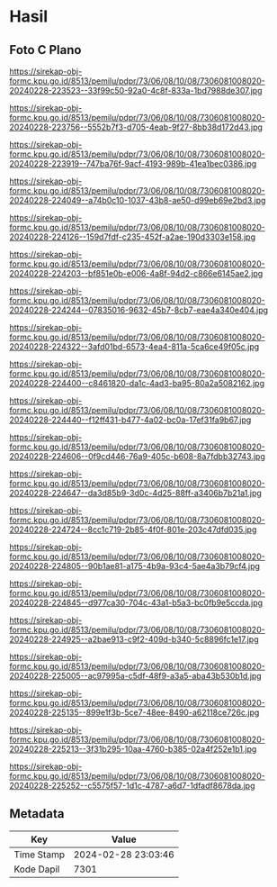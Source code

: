 # Hasil

## Foto C Plano

https://sirekap-obj-formc.kpu.go.id/8513/pemilu/pdpr/73/06/08/10/08/7306081008020-20240228-223523--33f99c50-92a0-4c8f-833a-1bd7988de307.jpg

https://sirekap-obj-formc.kpu.go.id/8513/pemilu/pdpr/73/06/08/10/08/7306081008020-20240228-223756--5552b7f3-d705-4eab-9f27-8bb38d172d43.jpg

https://sirekap-obj-formc.kpu.go.id/8513/pemilu/pdpr/73/06/08/10/08/7306081008020-20240228-223919--747ba76f-9acf-4193-989b-41ea1bec0386.jpg

https://sirekap-obj-formc.kpu.go.id/8513/pemilu/pdpr/73/06/08/10/08/7306081008020-20240228-224049--a74b0c10-1037-43b8-ae50-d99eb69e2bd3.jpg

https://sirekap-obj-formc.kpu.go.id/8513/pemilu/pdpr/73/06/08/10/08/7306081008020-20240228-224126--159d7fdf-c235-452f-a2ae-190d3303e158.jpg

https://sirekap-obj-formc.kpu.go.id/8513/pemilu/pdpr/73/06/08/10/08/7306081008020-20240228-224203--bf851e0b-e006-4a8f-94d2-c866e6145ae2.jpg

https://sirekap-obj-formc.kpu.go.id/8513/pemilu/pdpr/73/06/08/10/08/7306081008020-20240228-224244--07835016-9632-45b7-8cb7-eae4a340e404.jpg

https://sirekap-obj-formc.kpu.go.id/8513/pemilu/pdpr/73/06/08/10/08/7306081008020-20240228-224322--3afd01bd-6573-4ea4-811a-5ca6ce49f05c.jpg

https://sirekap-obj-formc.kpu.go.id/8513/pemilu/pdpr/73/06/08/10/08/7306081008020-20240228-224400--c8461820-da1c-4ad3-ba95-80a2a5082162.jpg

https://sirekap-obj-formc.kpu.go.id/8513/pemilu/pdpr/73/06/08/10/08/7306081008020-20240228-224440--f12ff431-b477-4a02-bc0a-17ef31fa9b67.jpg

https://sirekap-obj-formc.kpu.go.id/8513/pemilu/pdpr/73/06/08/10/08/7306081008020-20240228-224606--0f9cd446-76a9-405c-b608-8a7fdbb32743.jpg

https://sirekap-obj-formc.kpu.go.id/8513/pemilu/pdpr/73/06/08/10/08/7306081008020-20240228-224647--da3d85b9-3d0c-4d25-88ff-a3406b7b21a1.jpg

https://sirekap-obj-formc.kpu.go.id/8513/pemilu/pdpr/73/06/08/10/08/7306081008020-20240228-224724--8cc1c719-2b85-4f0f-801e-203c47dfd035.jpg

https://sirekap-obj-formc.kpu.go.id/8513/pemilu/pdpr/73/06/08/10/08/7306081008020-20240228-224805--90b1ae81-a175-4b9a-93c4-5ae4a3b79cf4.jpg

https://sirekap-obj-formc.kpu.go.id/8513/pemilu/pdpr/73/06/08/10/08/7306081008020-20240228-224845--d977ca30-704c-43a1-b5a3-bc0fb9e5ccda.jpg

https://sirekap-obj-formc.kpu.go.id/8513/pemilu/pdpr/73/06/08/10/08/7306081008020-20240228-224925--a2bae913-c9f2-409d-b340-5c8896fc1e17.jpg

https://sirekap-obj-formc.kpu.go.id/8513/pemilu/pdpr/73/06/08/10/08/7306081008020-20240228-225005--ac97995a-c5df-48f9-a3a5-aba43b530b1d.jpg

https://sirekap-obj-formc.kpu.go.id/8513/pemilu/pdpr/73/06/08/10/08/7306081008020-20240228-225135--899e1f3b-5ce7-48ee-8490-a62118ce726c.jpg

https://sirekap-obj-formc.kpu.go.id/8513/pemilu/pdpr/73/06/08/10/08/7306081008020-20240228-225213--3f31b295-10aa-4760-b385-02a4f252e1b1.jpg

https://sirekap-obj-formc.kpu.go.id/8513/pemilu/pdpr/73/06/08/10/08/7306081008020-20240228-225252--c5575f57-1d1c-4787-a6d7-1dfadf8678da.jpg


## Metadata

| Key        | Value               |
| ---------- | ------------------- |
| Time Stamp | 2024-02-28 23:03:46 |
| Kode Dapil | 7301                |



